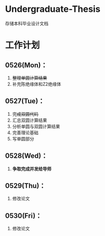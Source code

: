 # Undergraduate-Thesis

存储本科毕业设计文档

# 工作计划

## 0526(Mon)：

1. ~~整理单圆计算结果~~
2. 补充陈绝缘体和Z2绝缘体

## 0527(Tue)：

1. ~~完成双圆代码~~
2. 汇总双圆计算结果
3. 分析单圆与双圆计算结果
4. 完善理论基础
5. 写单圆部分

## 0528(Wed)：

1. **争取完成并发给导师**

## 0529(Thu)：

1. 修改论文

## 0530(Fri)：

1. 修改论文
